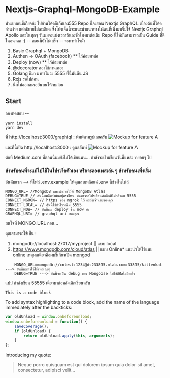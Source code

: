 # Nextjs-Graphql-MongoDB-Example
ทำแบบคนขี้เกียจอ่ะ ไปอ่านโค้ดก็เก็ทเอง555 Repo นี้จะสอน Nextjs GraphQL เบื่องต้นที่โค้ดอ่านง่าย แต่อธิบายไม่ละเอียด
ซึ่งโปรเจ็คนี้จะแนะนำแนวทางให้คนที่เพิ่งมาเริ่มใช้ Nextjs Graphql Apollo 
และในทุกๆ วันผมจะแบ่งเวลาวันละชั่วโมงมาต่อเติม Repo นี้ให้มันสามารถเป็น Guide ที่ดีในอนาคต :) 
-- ตอนนี้ยังไม่เสร็จ --
จะพาทำไรมั่ง
1. Basic Graphql + MongoDB
2. Authen -> OAuth (facebook) ** ไว้ค่อยมาต่อ
3. Deploy (now) **  ไว้ค่อยมาต่อ
4. @decorator ลองใช้กานเถอะ
5. Golang ก็มา มาทำไมวะ 5555 ที่นี้มันถิ่น JS
6. Rxjs รอไปก่อน
7. นึกไม่ออกละรออันบนให้จบก่อน

## Start

ลองทดสอบ -- 
``` 
yarn install 
yarn dev 
```
ที่ http://localhost:3000/graphiql  : พิมพ์ตามรูปเลยครับ
![Mockup for feature A](https://scontent.fbkk5-1.fna.fbcdn.net/v/t31.0-8/23550943_334423193691650_5383170537327400636_o.jpg?oh=685efebe6da49757cd116da17e905e70&oe=5AAB64E0)

และทีนี้เปิด http://localhost:3000 : ดูผลลัพท์
![Mockup for feature A](https://scontent.fbkk5-1.fna.fbcdn.net/v/t1.0-9/23473072_334425010358135_4050715665839760465_n.jpg?oh=bf7c40fd01387c332a6f2552aab7c385&oe=5AA7A9CF)

ต่อที่ Medium.com ที่ตอนนี้ผมยังไม่ได้เขียนนน... กำลังจะเริ่มเขียนวันนี้แหล่ะ ทยอยๆ ไป

### สำหรับคนที่จะแก้ไปใช้ในโปรเจ็คตัวเอง หรือจะลองเทสเล่น ๆ สำหรับคนเพิ่งเริ่ม
อันดับแรก
--> ที่ไฟล์ .env.example ให้คุณลบเหลือแค่ .env 
นี้ข้างในไฟล์

``` .env
MONGO_URL= //MongoDB แนะนำฝากไว้ที่ MongoDB Atlas 
DEBUG=TRUE // อันนี้ผมลืมว่ามันอยู่ตรงไหน ตัดมาจากโปรเจ็คหลักอีกทีไม่กล้าลบ 5555
CONNECT_NGROK= // https ของ ngrok ไว้เทสส่งเจ้านายของคุณ
CONNECT_LOCAL= // อันนี้ใช้ทำไรวะลืม 5555
CONNECT_NOW= // อันนี้ผม deploy ขึ้น now อ่ะ 
GRAPHQL_URI= // graphql uri ของคุณ
```

   
   สนใจที่ MONGO_URL ก่อน...

คุณสามารถใช้เป็น : 
1. mongodb://localhost:27017/myproject || แบบ local 
2. https://www.mongodb.com/cloud/atlas  || แบบ Online* แนะนำให้ใช้แบบ online เหตุผลเดียวคือผมขี้เกียจเปิด mongod 

```
    MONGO_URL=mongodb://cntest:1234@ds233895.mlab.com:33895/kittenkat ---> อันนี้ผมทำไว้ให้เทสเฉยๆ
    DEBUG=TRUE ---> อันนี้จะเป็น debug ของ Mongoose ไม่ใช้ก็ปิดไม่มีอะไร
```
แปป กำลังเขียน 55555 เดี๋ยวมาต่อหลังเลิกเรียนครับ 

```
This is a code block
```

To add syntax highlighting to a code block, add the name of the language immediately
after the backticks: 

```javascript
var oldUnload = window.onbeforeunload;
window.onbeforeunload = function() {
    saveCoverage();
    if (oldUnload) {
        return oldUnload.apply(this, arguments);
    }
};
```
Introducing my quote:

> Neque porro quisquam est qui 
> dolorem ipsum quia dolor sit amet, 
> consectetur, adipisci velit...
